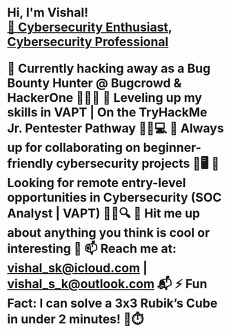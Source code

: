 <link href="https://fonts.googleapis.com/icon?family=Material+Icons" rel="stylesheet">

<h1>Hi, I'm Vishal! <br/> <a href="https://github.com/vishal-s-k">🔐 Cybersecurity Enthusiast</a>, <a href="https://www.linkedin.com/in/vishal-s-k/">Cybersecurity Professional</a> 


🔭 Currently hacking away as a Bug Bounty Hunter @ Bugcrowd & HackerOne 🕵️‍♂️💥
🌱 Leveling up my skills in VAPT | On the TryHackMe Jr. Pentester Pathway 👨‍🎓💻
👯 Always up for collaborating on beginner-friendly cybersecurity projects 🚀🖥️
🤔 Looking for remote entry-level opportunities in Cybersecurity (SOC Analyst | VAPT) 🧑‍💼🔍
💬 Hit me up about anything you think is cool or interesting 🤠
📫 Reach me at: vishal_sk@icloud.com | vishal_s_k@outlook.com 📬
⚡ Fun Fact: I can solve a 3x3 Rubik’s Cube in under 2 minutes! 🧊⏱️


<!--<h2>👨‍💻 Software Development Projects:</h2>

- <b>Social Media Webapp with Python (AlgoExpert)</b>
  - [Full Stack Web Development](https://github.com/vishal-s-k/social)
  
<h2>👨‍💻 Cybersecurity Projects:</h2>

- <b>Pentesting Automation</b>
  - [Pentester](https://github.com/vishal-s-k/social)
  <br> -->
<!--
<h2>📺 Popular YouTube Videos</h2>

- [How to get into Cybersecurity Starting From Zero](https://www.youtube.com/watch?v=a83ASGn_V_s)
- [A Day in the Life of a Cybersecurity Anayst](https://www.youtube.com/watch?v=uHy3oM7NnoU)
- [How to Create a KeyLogger (C#)](https://www.youtube.com/watch?v=N-L9hklSlNk)
- [Ransomware Demonstration (C#)](https://www.youtube.com/watch?v=OfvdQeh79s0)
- [Is WGU Legit?](https://www.youtube.com/watch?v=E2MwRWxDBkA)
-->

<!--<h2> 🤳 Connect with me:</h2>
  


[<img align="left" alt="Vishal_SK | YouTube" color="white" width="22px" src="https://cdn.jsdelivr.net/npm/simple-icons@v3/icons/youtube.svg" />][youtube]
[<img align="left" alt="Vishal_SK | Twitter" width="22px" src="https://cdn.jsdelivr.net/npm/simple-icons@v3/icons/twitter.svg" />][twitter]
[<img align="left" alt="Vishal_SK | LinkedIn" width="22px" src="https://cdn.jsdelivr.net/npm/simple-icons@v3/icons/linkedin.svg" />][linkedin]
[<img align="left" alt="Vishal_SK | Instagram" width="22px" src="https://cdn.jsdelivr.net/npm/simple-icons@v3/icons/instagram.svg" />][instagram]

[twitter]: https://twitter.com/_Vishal_S_K
[youtube]: https://www.youtube.com/@vishalcruze29
[instagram]: https://www.instagram.com/_vishal_sk/
[linkedin]: https://www.linkedin.com/in/vishal-s-k/

